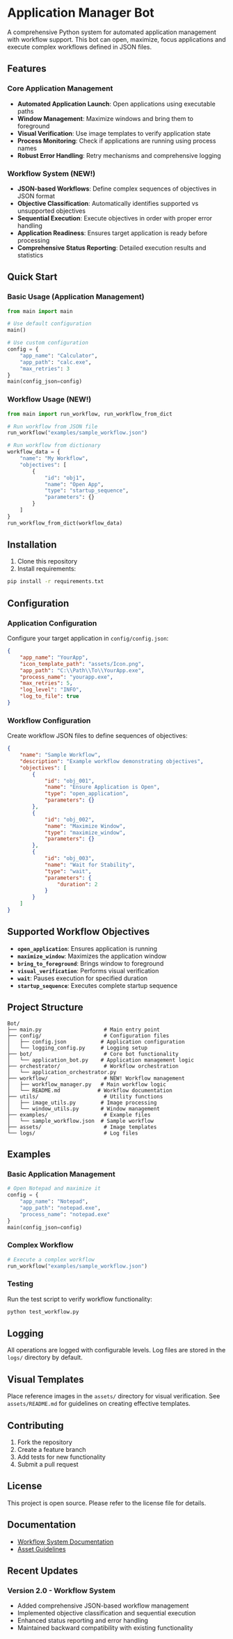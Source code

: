 # Application Manager Bot

A comprehensive Python system for automated application management with workflow support. This bot can open, maximize, focus applications and execute complex workflows defined in JSON files.

## Features

### Core Application Management
- **Automated Application Launch**: Open applications using executable paths
- **Window Management**: Maximize windows and bring them to foreground
- **Visual Verification**: Use image templates to verify application state
- **Process Monitoring**: Check if applications are running using process names
- **Robust Error Handling**: Retry mechanisms and comprehensive logging

### Workflow System (NEW!)
- **JSON-based Workflows**: Define complex sequences of objectives in JSON format
- **Objective Classification**: Automatically identifies supported vs unsupported objectives
- **Sequential Execution**: Execute objectives in order with proper error handling
- **Application Readiness**: Ensures target application is ready before processing
- **Comprehensive Status Reporting**: Detailed execution results and statistics

## Quick Start

### Basic Usage (Application Management)

```python
from main import main

# Use default configuration
main()

# Use custom configuration
config = {
    "app_name": "Calculator", 
    "app_path": "calc.exe", 
    "max_retries": 3
}
main(config_json=config)
```

### Workflow Usage (NEW!)

```python
from main import run_workflow, run_workflow_from_dict

# Run workflow from JSON file
run_workflow("examples/sample_workflow.json")

# Run workflow from dictionary
workflow_data = {
    "name": "My Workflow",
    "objectives": [
        {
            "id": "obj1",
            "name": "Open App",
            "type": "startup_sequence",
            "parameters": {}
        }
    ]
}
run_workflow_from_dict(workflow_data)
```

## Installation

1. Clone this repository
2. Install requirements:
```bash
pip install -r requirements.txt
```

## Configuration

### Application Configuration

Configure your target application in `config/config.json`:

```json
{
    "app_name": "YourApp",
    "icon_template_path": "assets/Icon.png",
    "app_path": "C:\\Path\\To\\YourApp.exe",
    "process_name": "yourapp.exe",
    "max_retries": 5,
    "log_level": "INFO",
    "log_to_file": true
}
```

### Workflow Configuration

Create workflow JSON files to define sequences of objectives:

```json
{
    "name": "Sample Workflow",
    "description": "Example workflow demonstrating objectives",
    "objectives": [
        {
            "id": "obj_001",
            "name": "Ensure Application is Open",
            "type": "open_application",
            "parameters": {}
        },
        {
            "id": "obj_002",
            "name": "Maximize Window",
            "type": "maximize_window",
            "parameters": {}
        },
        {
            "id": "obj_003",
            "name": "Wait for Stability",
            "type": "wait",
            "parameters": {
                "duration": 2
            }
        }
    ]
}
```

## Supported Workflow Objectives

- **`open_application`**: Ensures application is running
- **`maximize_window`**: Maximizes the application window
- **`bring_to_foreground`**: Brings window to foreground
- **`visual_verification`**: Performs visual verification
- **`wait`**: Pauses execution for specified duration
- **`startup_sequence`**: Executes complete startup sequence

## Project Structure

```
Bot/
├── main.py                    # Main entry point
├── config/                    # Configuration files
│   ├── config.json           # Application configuration
│   └── logging_config.py     # Logging setup
├── bot/                       # Core bot functionality
│   └── application_bot.py    # Application management logic
├── orchestrator/              # Workflow orchestration
│   └── application_orchestrator.py
├── workflow/                  # NEW! Workflow management
│   ├── workflow_manager.py   # Main workflow logic
│   └── README.md            # Workflow documentation
├── utils/                     # Utility functions
│   ├── image_utils.py        # Image processing
│   └── window_utils.py       # Window management
├── examples/                  # Example files
│   └── sample_workflow.json  # Sample workflow
├── assets/                    # Image templates
└── logs/                      # Log files
```

## Examples

### Basic Application Management

```python
# Open Notepad and maximize it
config = {
    "app_name": "Notepad",
    "app_path": "notepad.exe",
    "process_name": "notepad.exe"
}
main(config_json=config)
```

### Complex Workflow

```python
# Execute a complex workflow
run_workflow("examples/sample_workflow.json")
```

### Testing

Run the test script to verify workflow functionality:

```bash
python test_workflow.py
```

## Logging

All operations are logged with configurable levels. Log files are stored in the `logs/` directory by default.

## Visual Templates

Place reference images in the `assets/` directory for visual verification. See `assets/README.md` for guidelines on creating effective templates.

## Contributing

1. Fork the repository
2. Create a feature branch
3. Add tests for new functionality
4. Submit a pull request

## License

This project is open source. Please refer to the license file for details.

## Documentation

- [Workflow System Documentation](workflow/README.md)
- [Asset Guidelines](assets/README.md)

## Recent Updates

### Version 2.0 - Workflow System
- Added comprehensive JSON-based workflow management
- Implemented objective classification and sequential execution
- Enhanced status reporting and error handling
- Maintained backward compatibility with existing functionality
